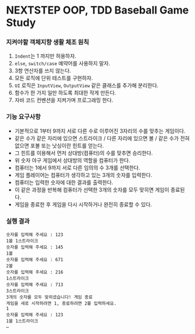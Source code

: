 # NEXTSTEP OOP, TDD Baseball Game Study

### 지켜야할 객체지향 생활 체조 원칙
1. `Indent`는 1 까지만 허용하자.
2. `else`, `switch/case` 예약어를 사용하지 말자.
3. 3항 연산자를 쓰지 않는다.
4. 모든 로직에 단위 테스트를 구현하자.
5. `UI` 로직은 `InputView`, `OutputView` 같은 클래스를 추가해 분리한다.
6. 함수가 한 가지 일만 하도록 최대한 작게 만든다.
7. 자바 코드 컨벤션을 지켜가며 프로그래밍 한다.

### 기능 요구사항
- 기본적으로 1부터 9까지 서로 다른 수로 이루어진 3자리의 수를 맞추는 게임이다. 
- 같은 수가 같은 자리에 있으면 스트라이크 / 다른 자리에 있으면 볼 / 같은 수가 전혀 없으면 포볼 또는 낫싱이란 힌트를 얻는다. 
- 그 힌트를 이용해서 먼저 상대방(컴퓨터)의 수를 맞추면 승리한다.
- 위 숫자 야구 게임에서 상대방의 역할을 컴퓨터가 한다. 
- 컴퓨터는 1에서 9까지 서로 다른 임의의 수 3개를 선택한다. 
- 게임 플레이어는 컴퓨터가 생각하고 있는 3개의 숫자를 입력한다. 
- 컴퓨터는 입력한 숫자에 대한 결과를 출력한다.
- 이 같은 과정을 반복해 컴퓨터가 선택한 3개의 숫자를 모두 맞히면 게임이 종료된다.
- 게임을 종료한 후 게임을 다시 시작하거나 완전히 종료할 수 있다.

### 실행 결과
``` 
숫자를 입력해 주세요 : 123
1볼 1스트라이크
숫자를 입력해 주세요 : 145
1볼
숫자를 입력해 주세요 : 671
2볼
숫자를 입력해 주세요 : 216
1스트라이크
숫자를 입력해 주세요 : 713
3스트라이크
3개의 숫자를 모두 맞히셨습니다! 게임 종료
게임을 새로 시작하려면 1, 종료하려면 2를 입력하세요.
1
숫자를 입력해 주세요 : 123
1볼 1스트라이크
…
```





